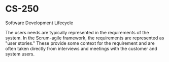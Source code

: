 # CS-250
Software Development Lifecycle

The users needs are typically represented in the requirements of the system. In the Scrum-agile framework, the requirements are represented as "user stories." These provide some context for the requirement and are often taken directly from interviews and meetings with the customer and system users.
